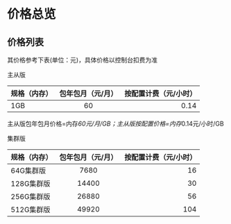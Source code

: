 # 价格总览
##  价格列表
其价格参考下表(单位：元)，具体价格以控制台扣费为准

主从版

规格（内存）|包年包月（元/月）|按配置计费（元/小时）
---|:--:|---:
1GB|60|0.14

主从版包年包月价格=内存*60元/月/GB；主从版按配置价格=内存*0.14元/小时/GB

集群版

规格（内存）|包年包月（元/月）|按配置计费（元/小时）
---|:--:|---:
64G集群版|7680|16
128G集群版|14400|30
256G集群版|26880|56
512G集群版|49920|104
